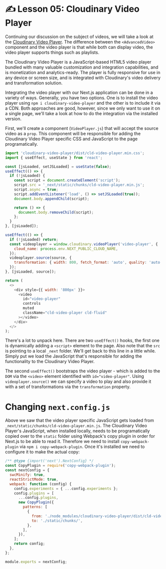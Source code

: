 # ✍️ Lesson 05: Cloudinary Video Player

Continuing our discussion on the subject of videos, we will take a look at the [Cloudinary Video Player](https://cloudinary.com/documentation/cloudinary_video_player). The difference between the `<AdvancedVideo>` component and the video player is that while both can display video, the video player supports things such as playlists.

The Cloudinary Video Player is a JavaScript-based HTML5 video player bundled with many valuable customization and integration capabilities, and is monetization and analytics-ready. The player is fully responsive for use in any device or screen size, and is integrated with Cloudinary's video delivery and transformation solution.

Integrating the video player with our Next.js application can be done in a variety of ways. Generally, you have two options. One is to install the video player using `npm i cloudinary-video-player` and the other is to include it via a CDN. Both approaches are good, however, since we only want to use it on a single page, we'll take a look at how to do the integration via the installed version.

First, we'll create a component (`VideoPlayer.js`) that will accept the source video as a `prop`. This component will be responsible for adding the Cloudinary Video Player specific CSS and JavaScript to the page programatically.

```js
import 'cloudinary-video-player/dist/cld-video-player.min.css';
import { useEffect, useState } from 'react';

const [jsLoaded, setJSLoaded] = useState(false);
useEffect(() => {
  if (!jsLoaded) {
    const script = document.createElement('script');
    script.src = '_next/static/chunks/cld-video-player.min.js';
    script.async = true;
    script.addEventListener('load', () => setJSLoaded(true));
    document.body.appendChild(script);

    return () => {
      document.body.removeChild(script);
    };
  }
}, [jsLoaded]);

useEffect(() => {
  if (!jsLoaded) return;
  const videoplayer = window.cloudinary.videoPlayer('video-player', {
    cloud_name: process.env.NEXT_PUBLIC_CLOUD_NAME,
  });
  videoplayer.source(source, {
    transformation: { width: 800, fetch_format: 'auto', quality: 'auto' },
  });
}, [jsLoaded, source]);

return (
  <>
    <div style={{ width: '800px' }}>
      <video
        id="video-player"
        controls
        muted
        className="cld-video-player cld-fluid"
      ></video>
    </div>
  </>
);
```

There's a lot to unpack here. There are two `useEffect()` hooks, the first one is dynamically adding a `<script>` element to the page. Also note that the `src` is pointing to a local `_next` folder. We'll get back to this line in a little while. Simply put we load the JavaScript that's responsible for adding the functionality to the Cloudinary Video Player.

The second `useEffect()` bootstraps the video player - which is added to the `DOM` via the `<video>` element identified with `id="video-player"`. Using `videoplayer.source()` we can specify a video to play and also provide it with a set of transformations via the `transformation` property.

# Changing `next.config.js`

Above we saw that the video player specific JavaScript gets loaded from `_next/static/chunks/cld-video-player.min.js`. The Cloudinary Video Player's JavaScript, when installed locally, needs to be programatically copied over to
the `static` folder using Webpack's copy plugin in order for Next.js to be able to read it. Therefore we need to install `copy-webpack-plugin` via `npm i copy-webpack-plugin`. Once it's installed we need to configure it to make the actual copy:

```js
/** @type {import('next').NextConfig} */
const CopyPlugin = require('copy-webpack-plugin');
const nextConfig = {
  swcMinify: true,
  reactStrictMode: true,
  webpack: function (config) {
    config.experiments = { ...config.experiments };
    config.plugins = [
      ...config.plugins,
      new CopyPlugin({
        patterns: [
          {
            from: './node_modules/cloudinary-video-player/dist/cld-video-player.min.js',
            to: './static/chunks/',
          },
        ],
      }),
    ];
    return config;
  },
};

module.exports = nextConfig;
```
